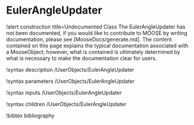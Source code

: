 <!-- MOOSE Documentation Stub: Remove this when content is added. -->

# EulerAngleUpdater

!alert construction title=Undocumented Class
The EulerAngleUpdater has not been documented, if you would like to contribute to MOOSE by
writing documentation, please see [MooseDocs/generate.md]. The content contained on this page explains
the typical documentation associated with a MooseObject; however, what is contained is ultimately
determined by what is necessary to make the documentation clear for users.

!syntax description /UserObjects/EulerAngleUpdater

!syntax parameters /UserObjects/EulerAngleUpdater

!syntax inputs /UserObjects/EulerAngleUpdater

!syntax children /UserObjects/EulerAngleUpdater

!bibtex bibliography
